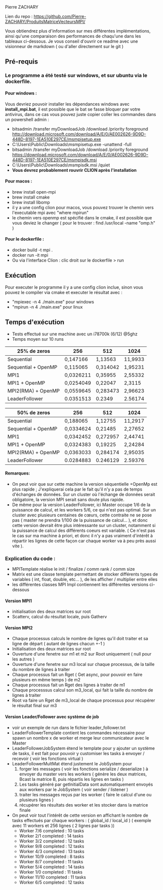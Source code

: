 Pierre ZACHARY

Lien du repo : https://github.com/Pierre-ZACHARY/ProduitsMatriceVecteursMPI/

Vous obtiendrez plus d'information sur mes différentes implémentations, ainsi qu'une comparaison des performances de chaqu'une dans les tableaux ci-dessous. Je vous conseil d'ouvrir ce readme avec une visionneur de markdown ( ou d'aller directement sur le git )

## Pré-requis 

### Le programme a été testé sur windows, et sur ubuntu via le dockerfile.
#### Pour windows :
Vous devriez pouvoir installer les dépendances windows avec **install_mpi.bat**, il est possible que le bat se fasse bloquer par votre antivirus, dans ce cas vous pouvez juste copier coller les commandes dans un powershell admin :
- bitsadmin /transfer myDownloadJob /download /priority foreground http://download.microsoft.com/download/A/E/0/AE002626-9D9D-448D-8197-1EA510E297CE/msmpisetup.exe 
- C:\Users\Public\Downloads\msmpisetup.exe -unattend -full
- bitsadmin /transfer myDownloadJob /download /priority foreground https://download.microsoft.com/download/A/E/0/AE002626-9D9D-448D-8197-1EA510E297CE/msmpisdk.msi
- C:\Users\Public\Downloads\msmpisdk.msi /quiet
- **Vous devrez probablement rouvrir CLION après l'installation**

#### Pour macos : 
- brew install open-mpi
- brew install cmake
- brew install libomp
- il y a une config clion pour macos, vous pouvez trouver le chemin vers l'executable mpi avec "where mpirun"
- le chemin vers openmp est spécifié dans le cmake, il est possible que vous deviez le changer ( pour le trouver : find /usr/local -name "omp.h" )

#### Pour le dockerfile : 
- docker build -t mpi .
- docker run -it mpi
- Ou via l'interface Clion : clic droit sur le dockerfile > run

## Exécution
Pour executer le programme il y a une config clion inclue, sinon vous pouvez le compiler via cmake et executer le résultat avec :
- "mpiexec -n 4 ./main.exe" pour windows
- "mpirun -n 4 ./main.exe" pour linux

## Temps d'exécution
- Tests effectué sur une machine avec un i78700k (6/12) @5ghz
- Temps moyen sur 10 runs

| 25% de zeros        | 256       | 512      | 1024    |
|---------------------|-----------|----------|---------|
| Sequential          | 0,147166  | 1,13563  | 11,9933 |
| Sequential + OpenMP | 0,115065  | 0,314042 | 1,95231 |
| MPI1                | 0,0326211 | 0,35955  | 2,55332 |
| MPI1 + OpenMP       | 0,0254049 | 0,22047  | 2,3115  |
| MPI2(RMA) + OpenMP  | 0,0559645 | 0,283473 | 2,96623 |
| LeaderFollower      | 0.0351513 | 0.2349   | 2.56174 |

| 50% de zeros        | 256       | 512      | 1024    |
|---------------------|-----------|----------|---------|
| Sequential          | 0,188065  | 1,12755  | 11,2917 |
| Sequential + OpenMP | 0,0334624 | 0,21485  | 2,27652 |
| MPI1                | 0,0342452 | 0,272957 | 2,44741 |
| MPI1 + OpenMP       | 0,0324383 | 0,19225  | 2,24284 |
| MPI2(RMA) + OpenMP  | 0,0363033 | 0,284174 | 2,95035 |
| LeaderFollower      | 0.0284883 | 0.246129 | 2.59376 |

#### Remarques: 
- On peut voir que sur cette machine la version séquentielle +OpenMp est plus rapide ; J'expliquerai cela par le fait qu'il n'y a pas de temps d'échanges de données. Sur un cluster où l'échange de données serait obligatoire, la version MPI serait sans doute plus rapide.
- De même pour la version LeaderFollower, ici Master occupe 1/6 de la puissance de calcul, et les workers 5/6, ce qui n'est pas optimal. Sur un cluster avec plusieurs centaines de cœurs, cette contraite ne se pose pas ( master ne prendra 1/100 de la puissance de calcul... ), et donc cette version devrait être plus intéressante sur un cluster, notamment si la puissance de calcul des différents coeurs est variable. ( Ce n'est pas le cas sur ma machine à priori, et donc il n'y a pas vraiment d'intérêt à répartir les lignes de cette façon car chaque worker va à peu près aussi vite ).

### Explication du code : 
- MPITemplate réalise le init / finalize / comm rank / comm size 
- Matrix est une classe template permettant de stocker différents types de variables ( int, float, double, etc... ), de les afficher / multiplier entre elles
- les différentes classes MPI Impl contiennent les différentes versions ci-dessous

#### Version MPI1
- initialisation des deux matrices sur root
- Scatterv, calcul du résultat locale, puis Gatherv 

#### Version MPI2
- Chaque processus calculs le nombre de lignes qu'il doit traiter et sa ligne de départ ( autant de lignes chacun +-1 )
- Initialisation des deux matrices sur root
- Ouverture d'une fenetre sur m1 et m2 sur Root uniquement ( null pour les autres )
- Ouverture d'une fenetre sur m3 local sur chaque processus, de la taille du nombre de lignes à traiter
- Chaque processus fait un Rget ( Get async, pour pouvoir en faire plusieurs en même temps ) de m2
- Chaque processus fait un Rget des lignes à traiter de m1 
- Chaque processsus calcul son m3_local, qui fait la taille du nombre de lignes à traiter
- Root va faire un Rget de m3_local de chaque processus pour récupérer le résultat final sur m3

#### Version Leader/Follower avec système de job
- voir un exemple de run dans le fichier leader_follower.txt
- LeaderFollowerTemplate contient les commandes nécessaire pour spawn un nombre x de worker et merge leur communicateur avec le Master
- LeaderFollowerJobSystem étend le template pour y ajouter un système de tasks, il est fait pour pouvoir y customiser les tasks à envoyer / recevoir ( voir les fonctions virtual )
- LeaderFollowerMultMat étend justement le JobSystem pour 
  1) forger les messages ( voir les fonctions serialize / deserialize ) à envoyer du master vers les workers ( génère les deux matrices, Bcast la matrice B, puis répartis les lignes en tasks )
  2) Les tasks généré par getInitialData sont automatiquement envoyés aux workers par le JobSystem ( voir sender / listener )
  3) traiter les messages reçus par les worker ( faire le calcul d'une ou plusieurs lignes )
  4) récupérer les résultats des worker et les stocker dans la matrice finale 
- On peut voir tout l'intérêt de cette version en affichant le nombre de tasks effectués par chaque workers : ( global_id / local_id ) ( exemple avec 11 workers et 256 lignes ( 2 lignes par tasks ))
  - Worker 7/6 completed : 10 tasks
  - Worker 2/1 completed : 14 tasks
  - Worker 3/2 completed : 12 tasks
  - Worker 9/8 completed : 12 tasks
  - Worker 4/3 completed : 13 tasks
  - Worker 10/9 completed : 8 tasks
  - Worker 8/7 completed : 11 tasks
  - Worker 5/4 completed : 14 tasks
  - Worker 1/0 completed : 11 tasks
  - Worker 11/10 completed : 11 tasks
  - Worker 6/5 completed : 12 tasks 
